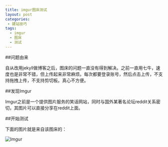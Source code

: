 ```yaml
---
title: imgur图床测试
layout: post
categories:
 - 建站技巧
tags: 
  - imgur
  - 图床
  - 测试
---
```



##问题由来

自从改用jekyll做博客之后，图床的问题一直没有得到解决。之前一直用七牛，速度也是非常不错，但上传起来非常麻烦。每次都要登录账号，然后点击上传，不支持拖拽上传，不支持剪切板。真心不方便。

##发现Imgur

Imgur之前是一个提供图片服务的笑话网站，同时与国外某著名论坛reddit关系密切，其图片可以直接分享在reddit上面。

##开始测试

下面的图片就是来自该图床的：

![Imgur](http://i.imgur.com/3Sm0M8v.png)
